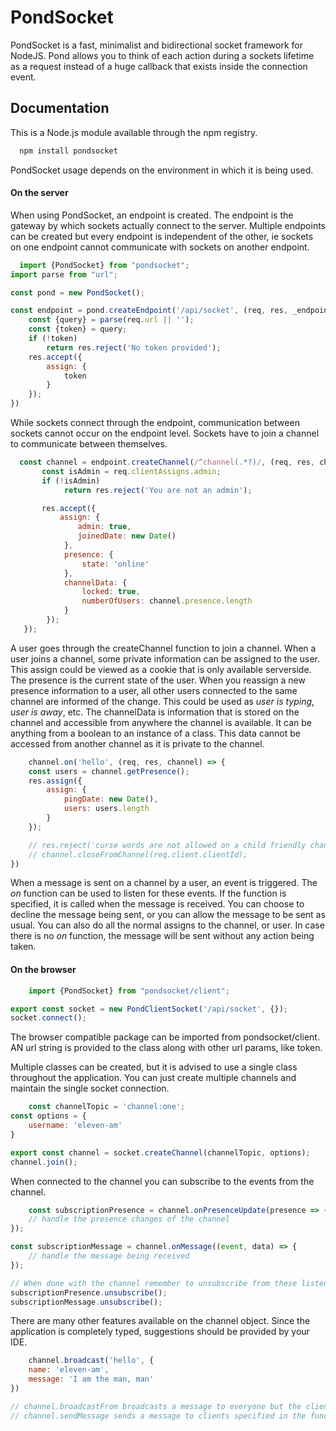 
# PondSocket

PondSocket is a fast, minimalist and bidirectional socket framework for NodeJS. Pond allows you to think of each action during a sockets lifetime as a request instead of a huge callback that exists inside the connection event.
## Documentation

This is a Node.js module available through the npm registry.

```bash
  npm install pondsocket
```

PondSocket usage depends on the environment in which it is being used.

#### On the server

When using PondSocket, an endpoint is created. The endpoint is the gateway by which sockets actually connect to the server.
Multiple endpoints can be created but every endpoint is independent of the other, ie sockets on one endpoint cannot communicate with sockets on another endpoint.

```js
  import {PondSocket} from "pondsocket";
import parse from "url";

const pond = new PondSocket();

const endpoint = pond.createEndpoint('/api/socket', (req, res, _endpoint) => {
    const {query} = parse(req.url || '');
    const {token} = query;
    if (!token)
        return res.reject('No token provided');
    res.accept({
        assign: {
            token
        }
    });
})
```

While sockets connect through the endpoint, communication between sockets cannot occur on the endpoint level. Sockets have to join a channel to communicate
between themselves.

```js
  const channel = endpoint.createChannel(/^channel(.*?)/, (req, res, channel) => {
       const isAdmin = req.clientAssigns.admin;
       if (!isAdmin)       
            return res.reject('You are not an admin');

       res.accept({
           assign: {
               admin: true, 
               joinedDate: new Date()
            }, 
            presence: {
                state: 'online'
            }, 
            channelData: {
                locked: true,
                numberOfUsers: channel.presence.length
            }
        });  
   });   
```

A user goes through the createChannel function to join a channel.
When a user joins a channel, some private information can be assigned to the user. This assign could be viewed as a cookie that is only available serverside.
The presence is the current state of the user. When you reassign a new presence information to a user, all other users connected to the same channel are informed of the change.
This could be used as *user is typing*, *user is away*, etc. The channelData is information that is stored on the channel and accessible from anywhere the channel is available.
It can be anything from a boolean to an instance of a class. This data cannot be accessed from another channel as it is private to the channel.

```js
    channel.on('hello', (req, res, channel) => {
    const users = channel.getPresence();
    res.assign({
        assign: {
            pingDate: new Date(),
            users: users.length
        }
    });

    // res.reject('curse words are not allowed on a child friendly channel') 
    // channel.closeFromChannel(req.client.clientId);
})
```

When a message is sent on a channel by a user, an event is triggered. The *on* function can be used to listen for these
events. If the function is specified, it is called when the message is received.
You can choose to decline the message being sent, or you can allow the message to be sent as usual. You can also do all
the normal assigns to the channel, or user.
In case there is no *on* function, the message will be sent without any action being taken.

#### On the browser

```js
    import {PondSocket} from "pondsocket/client";

export const socket = new PondClientSocket('/api/socket', {});
socket.connect();
```

The browser compatible package can be imported from pondsocket/client.
AN url string is provided to the class along with other url params, like token.

Multiple classes can be created, but it is advised to use a single class throughout the application.
You can just create multiple channels and maintain the single socket connection.

```js
    const channelTopic = 'channel:one';
const options = {
    username: 'eleven-am'
}

export const channel = socket.createChannel(channelTopic, options);
channel.join();
```

When connected to the channel you can subscribe to the events from the channel.

```js
    const subscriptionPresence = channel.onPresenceUpdate(presence => {
    // handle the presence changes of the channel
});

const subscriptionMessage = channel.onMessage((event, data) => {
    // handle the message being received 
});

// When done with the channel remember to unsubscribe from these listeners
subscriptionPresence.unsubscribe();
subscriptionMessage.unsubscribe();
```

There are many other features available on the channel object. Since the application is completely typed,
suggestions should be provided by your IDE.

```js
    channel.broadcast('hello', {
    name: 'eleven-am',
    message: 'I am the man, man'
})

// channel.broadcastFrom broadcasts a message to everyone but the client that emitted the message
// channel.sendMessage sends a message to clients specified in the function
```
